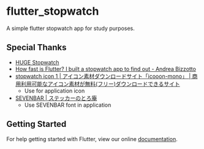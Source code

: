 # flutter_stopwatch
A simple flutter stopwatch app for study purposes.

## Special Thanks

- [HUGE Stopwatch](https://play.google.com/store/apps/details?id=huge.stopwatch)
- [How fast is Flutter? I built a stopwatch app to find out - Andrea Bizzotto](http://bizz84.github.io/2018/03/18/How-Fast-Is-Flutter.html)
- [stopwatch icon 1 | アイコン素材ダウンロードサイト「icooon-mono」 | 商用利用可能なアイコン素材が無料(フリー)ダウンロードできるサイト](http://icooon-mono.com/11615-stopwatch-icon-1/?lang=en)
    - Use for application icon
- [SEVENBAR | ステッカーのとろ庵](https://www.trojanbear.net/s/sevenbar)
    - Use SEVENBAR font in application

## Getting Started

For help getting started with Flutter, view our online
[documentation](https://flutter.io/).
